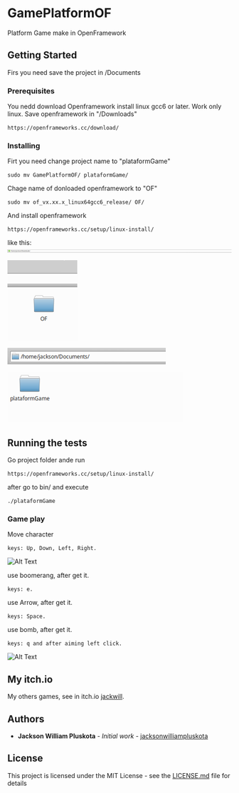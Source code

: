 # GamePlatformOF

Platform Game make in OpenFramework

## Getting Started

Firs you need save the project in /Documents

### Prerequisites

You nedd download Openframework install linux gcc6 or later. Work only linux. Save openframework in "/Downloads"

```
https://openframeworks.cc/download/

```


### Installing

Firt you need change project name to "plataformGame"

```
sudo mv GamePlatformOF/ plataformGame/
```

Chage name of donloaded openframework to "OF"

```
sudo mv of_vx.xx.x_linux64gcc6_release/ OF/
```

And install openframework

```
https://openframeworks.cc/setup/linux-install/

```
like this:
![](imgMD/img1.png)

![](imgMD/img2.png)

![](imgMD/img3.png)

![](imgMD/img4.png)


## Running the tests

Go project folder ande run

```
https://openframeworks.cc/setup/linux-install/

```
after go to bin/ and execute

```
./plataformGame
```

### Game play

Move character

```
keys: Up, Down, Left, Right.
```

![Alt Text](https://media.giphy.com/media/jP4bEFKJ9QSnoL2cDG/giphy.gif)

use boomerang, after get it.

```
keys: e.
```

use Arrow, after get it.

```
keys: Space.
```

use bomb, after get it.

```
keys: q and after aiming left click.
```

![Alt Text](https://media.giphy.com/media/QYkED1DSKGcRbH4ONL/giphy.gif)


## My itch.io

My others games, see in itch.io [jackwill](https://jackwill.itch.io/).

## Authors

* **Jackson William Pluskota** - *Initial work* - [jacksonwilliampluskota](https://github.com/jacksonwilliampluskota)


## License

This project is licensed under the MIT License - see the [LICENSE.md](https://jack.mit-license.org/) file for details


